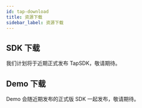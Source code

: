 ```yaml
---
id: tap-download
title: 资源下载
sidebar_label: 资源下载
---
```


## SDK 下载  

我们计划将于近期正式发布 TapSDK，敬请期待。

<!-- 
Android SDK 下载：[TapSDK](https://github.com/TapTap/TapSDK-Android/releases)  
iOS SDK 下载：[TapSDK.kit](https://github.com/TapTap/TapSDK-iOS/releases)  
Unity SDK 下载：[TapSDK_UPM](https://github.com/TapTap/Tapbootstrap-Unity/releases)  
-->

## Demo 下载

Demo 会随近期发布的正式版 SDK 一起发布，敬请期待。

<!-- 
Android Demo 下载：[Android_TapDemo](https://github.com/xindong/TapSDK_Android)  
iOS Demo 下载：[iOS_TapDemo](https://github.com/xindong/TapSDK_iOS)  
Unity Demo 下载：[Unity_TapDemo](https://github.com/xindong/TapSDK_Unity_Demo)  

## 登录素材下载
登录按钮素材 [icon.zip](https://qnblog.ijemy.com/xd_icon.zip)

## SDK 附加
#### SDK 附加为可选择接入项
- 数美定制版 SDK [点击下载](https://qnblog.ijemy.com/xdwl-pri-release.aar)  
- OAID 推荐版 [oaid_sdk_1.0.23.aar](https://qnblog.ijemy.com/oaid_sdk_1.0.23.aar)
-->

<!-- #### 测试用例
TapSDK 测试用例[点击下载](https://qnblog.ijemy.com/TapSDK测试用例.xlsx) -->
